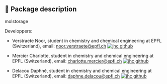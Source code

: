 ## 🧪 Package description

molstorage

Developpers:
- Verstraete Noor, student in chemistry and chemical engineering at EPFL (Switzerland), email: noor.verstraete@epfl.ch
[![jhc github](https://img.shields.io/badge/GitHub-noorvrst-181717.svg?style=flat&logo=github)](https://github.com/noorvrst)

- Mercier Charlotte, student in chemistry and chemical engineering at EPFL (Switzerland), email: charlotte.mercier@epfl.ch
[![jhc github](https://img.shields.io/badge/GitHub-chacha333%20create-181717.svg?style=flat&logo=github)](https://github.com/chacha333-create)


- Delacou Daphné, student in chemistry and chemical engineering at EPFL (Switzerland), email: daphne.delacou@epfl.ch
[![jhc github](https://img.shields.io/badge/GitHub-ddelacou-181717.svg?style=flat&logo=github)](https://github.com/ddelacou)
    